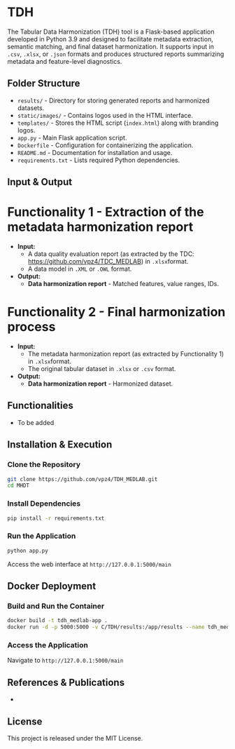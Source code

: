 # TDH

The Tabular Data Harmonization (TDH) tool is a Flask-based application developed in Python 3.9 and designed to facilitate metadata extraction, semantic matching, and final dataset harmonization. It supports input in `.csv`, `.xlsx`, or `.json` formats and produces structured reports summarizing metadata and feature-level diagnostics.

## Folder Structure
- `results/` - Directory for storing generated reports and harmonized datasets.
- `static/images/` - Contains logos used in the HTML interface.
- `templates/` - Stores the HTML script (`index.html`) along with branding logos.
- `app.py` - Main Flask application script.
- `Dockerfile` - Configuration for containerizing the application.
- `README.md` - Documentation for installation and usage.
- `requirements.txt` - Lists required Python dependencies.

## Input & Output
# Functionality 1 - Extraction of the metadata harmonization report
- **Input:** 
  - A data quality evaluation report (as extracted by the TDC: https://github.com/vpz4/TDC_MEDLAB) in `.xlsx`format.
  - A data model in `.XML` or `.OWL` format.
- **Output:**
  - **Data harmonization report** - Matched features, value ranges, IDs.
# Functionality 2 - Final harmonization process 
- **Input:** 
  - The metadata harmonization report (as extracted by Functionality 1) in `.xlsx`format.
  - The original tabular dataset in `.xlsx` or `.csv` format.
- **Output:**
  - **Data harmonization report** - Harmonized dataset.

## Functionalities
- To be added

## Installation & Execution
### Clone the Repository
```bash
git clone https://github.com/vpz4/TDH_MEDLAB.git
cd MHDT
```
### Install Dependencies
```bash
pip install -r requirements.txt
```
### Run the Application
```bash
python app.py
```
Access the web interface at `http://127.0.0.1:5000/main`

## Docker Deployment
### Build and Run the Container
```bash
docker build -t tdh_medlab-app .
docker run -d -p 5000:5000 -v C/TDH/results:/app/results --name tdh_medlab-app tdh_medlab-app
```
### Access the Application
Navigate to `http://127.0.0.1:5000/main`

## References & Publications
- 

## License
This project is released under the MIT License.